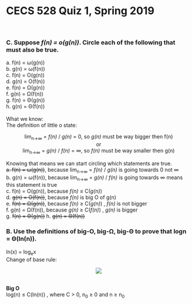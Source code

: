 # CECS 528 Quiz 1, Spring 2019
<br>

### C. Suppose <i>f(n) = o(g(n))</i>. Circle each of the following that must also be true.<br> 
a. f(n) = ω(g(n))<br>
b. g(n) = ω(f(n))<br>
c. f(n) = O(g(n))<br>
d. g(n) = O(f(n))<br>
e. f(n) = Ω(g(n))<br>
f. g(n) = Ω(f(n))<br>
g. f(n) = Θ(g(n))<br>
h. g(n) = Θ(f(n))<br><br>
What we know:<br>
The definition of little o state: 
<p align="center">
lim<sub>n->∞</sub> = <i>f(n)</i> / <i>g(n)</i> = 0, so <i>g(n)</i> must be way bigger then f(n)<br>or<br>
lim<sub>n->∞</sub> = <i>g(n)</i> / <i>f(n)</i> = ∞, so <i>f(n)</i> must be way smaller then g(n)<br>
</p>
Knowing that means we can start circling which statements are true.<br>
<strike>a. f(n) = ω(g(n))</strike>, because lim<sub>n->∞</sub> = <i>f(n)</i> / <i>g(n)</i> is going towards 0 not ∞<br>
b. g(n) = ω(f(n)), because lim<sub>n->∞</sub> = <i>g(n)</i> / <i>f(n)</i> is going towards ∞  means this statement is true<br>
c. f(n) = O(g(n)), because <i>f(n)</i> &#8804; C(<i>g(n)</i>)<br>
d. <strike>g(n) = O(f(n))</strike>, because <i>f(n)</i> is big O of g(n)<br>
e. <strike>f(n) = Ω(g(n))</strike>, because <i>f(n)</i> &#8805; C(<i>g(n)</i>) , <i>f(n)</i> is not bigger<br>
f. g(n) = Ω(f(n)), because <i>g(n)</i> &#8805; C(<i>f(n)</i>) , <i>g(n)</i> is bigger<br>
g. <strike>f(n) = Θ(g(n))</strike>
h. <strike>g(n) = Θ(f(n))</strike>

### B. Use the definitions of big-O, big-Ω, big-Θ to prove that logn = Θ(ln(n)).<br>
ln(x) = log<sub>e</sub>x<br>
Change of base rule:
<p align="center">
  <img src="https://user-images.githubusercontent.com/13907836/52514823-19ef1d80-2bca-11e9-81b9-020ccddb8434.png">
</p><br>
<b>Big O</b><br>
log(n) &#8804; C(ln(n)) , where C > 0, n<sub>0</sub> &#8805; 0 and n &#8805; n<sub>0</sub><br>

